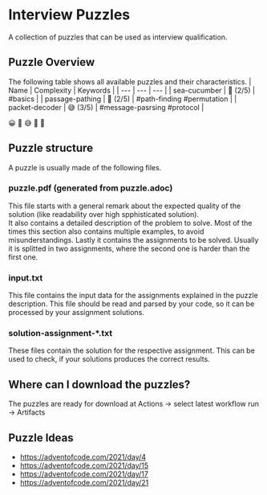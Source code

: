 # Interview Puzzles
A collection of puzzles that can be used as interview qualification.

## Puzzle Overview
The following table shows all available puzzles and their characteristics.
| Name            | Complexity | Keywords                    |
| ---             | ---        | ---                         |
| sea-cucumber    | 🤔 (2/5)   | #basics                     |
| passage-pathing | 🤔 (2/5)   | #path-finding #permutation  |
| packet-decoder  | 😅 (3/5)   | #message-pasrsing #protocol |

😀 🤔 😅 🤪 🤯

## Puzzle structure
A puzzle is usually made of the following files.

### puzzle.pdf (generated from puzzle.adoc)
This file starts with a general remark about the expected quality of the solution (like readability over high spphisticated solution).  
It also contains a detailed description of the problem to solve. Most of the times this section also contains multiple examples, to avoid misunderstandings.
Lastly it contains the assignments to be solved. Usually it is splitted in two assignments, where the second one is harder than the first one.

### input.txt
This file contains the input data for the assignments explained in the puzzle description. This file should be read and parsed by your code, so it can be processed by your assignment solutions.

### solution-assignment-*.txt
These files contain the solution for the respective assignment. This can be used to check, if your solutions produces the correct results.

## Where can I download the puzzles?
The puzzles are ready for download at Actions -> select latest workflow run -> Artifacts

## Puzzle Ideas
- https://adventofcode.com/2021/day/4
- https://adventofcode.com/2021/day/15
- https://adventofcode.com/2021/day/17
- https://adventofcode.com/2021/day/21
